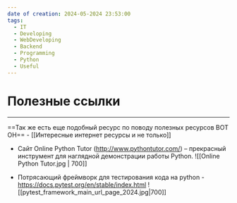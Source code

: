 ```yaml
---
date of creation: 2024-05-2024 23:53:00
tags:
  - IT
  - Developing
  - WebDeveloping
  - Backend
  - Programming
  - Python
  - Useful
---
```

# Полезные ссылки
---
==Так же есть еще подобный ресурс по поводу полезных ресурсов ВОТ ОН== - [[Интересные интернет ресурсы и не только]]

- Сайт Online Python Tutor (http://www.pythontutor.com/) – прекрасный инструмент для наглядной демонстрации работы Python.
![[Online Python Tutor.jpg | 700]]


- Потрясающий фреймворк для тестирования кода на python - https://docs.pytest.org/en/stable/index.html
![[pytest_framework_main_url_page_2024.jpg|700]]
